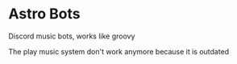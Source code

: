 # Astro Bots
 Discord music bots, works like groovy


The play music system don't work anymore because it is outdated
